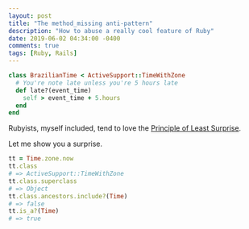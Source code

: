 ```yaml
---
layout: post
title: "The method_missing anti-pattern"
description: "How to abuse a really cool feature of Ruby"
date: 2019-06-02 04:34:00 -0400
comments: true
tags: [Ruby, Rails]
---
```


```ruby
class BrazilianTime < ActiveSupport::TimeWithZone
  # You're note late unless you're 5 hours late
  def late?(event_time)
    self > event_time + 5.hours
  end
end
```

Rubyists, myself included, tend to love the [Principle of Least Surprise](https://en.wikipedia.org/wiki/Principle_of_least_astonishment).

Let me show you a surprise.

```ruby
tt = Time.zone.now
tt.class
# => ActiveSupport::TimeWithZone
tt.class.superclass
# => Object
tt.class.ancestors.include?(Time)
# => false
tt.is_a?(Time)
# => true
```
